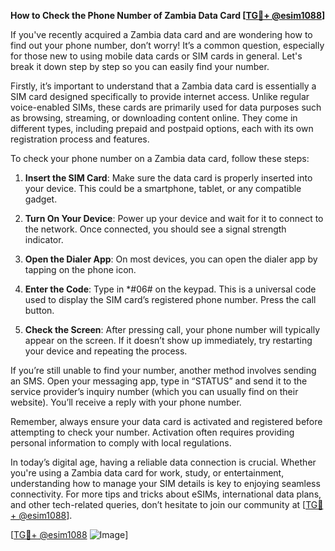 **How to Check the Phone Number of Zambia Data Card [[TG💪+ @esim1088](https://t.me/s/esim1088)]**

If you've recently acquired a Zambia data card and are wondering how to find out your phone number, don’t worry! It’s a common question, especially for those new to using mobile data cards or SIM cards in general. Let's break it down step by step so you can easily find your number.

Firstly, it’s important to understand that a Zambia data card is essentially a SIM card designed specifically to provide internet access. Unlike regular voice-enabled SIMs, these cards are primarily used for data purposes such as browsing, streaming, or downloading content online. They come in different types, including prepaid and postpaid options, each with its own registration process and features.

To check your phone number on a Zambia data card, follow these steps:

1. **Insert the SIM Card**: Make sure the data card is properly inserted into your device. This could be a smartphone, tablet, or any compatible gadget.

2. **Turn On Your Device**: Power up your device and wait for it to connect to the network. Once connected, you should see a signal strength indicator.

3. **Open the Dialer App**: On most devices, you can open the dialer app by tapping on the phone icon. 

4. **Enter the Code**: Type in *#06# on the keypad. This is a universal code used to display the SIM card’s registered phone number. Press the call button.

5. **Check the Screen**: After pressing call, your phone number will typically appear on the screen. If it doesn’t show up immediately, try restarting your device and repeating the process.

If you’re still unable to find your number, another method involves sending an SMS. Open your messaging app, type in “STATUS” and send it to the service provider’s inquiry number (which you can usually find on their website). You’ll receive a reply with your phone number.

Remember, always ensure your data card is activated and registered before attempting to check your number. Activation often requires providing personal information to comply with local regulations.

In today’s digital age, having a reliable data connection is crucial. Whether you're using a Zambia data card for work, study, or entertainment, understanding how to manage your SIM details is key to enjoying seamless connectivity. For more tips and tricks about eSIMs, international data plans, and other tech-related queries, don’t hesitate to join our community at [[TG💪+ @esim1088](https://t.me/s/esim1088)].

[[TG💪+ @esim1088](https://t.me/s/esim1088) ![Image](https://i.postimg.cc/Y0z9fWf4/image.png)]